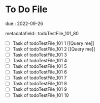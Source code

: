 # To Do File

due:: 2022-09-26

metadatafield:: todoTestFile_101_80

- [ ] Task of todoTestFile_101 1 [[Query me]]
- [ ] Task of todoTestFile_101 2 [[Query me]]
- [ ] Task of todoTestFile_101 3
- [ ] Task of todoTestFile_101 4
- [ ] Task of todoTestFile_101 5
- [ ] Task of todoTestFile_101 6
- [ ] Task of todoTestFile_101 7
- [ ] Task of todoTestFile_101 8
- [ ] Task of todoTestFile_101 9
- [ ] Task of todoTestFile_101 10